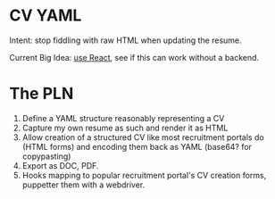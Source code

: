 # CV YAML

Intent: stop fiddling with raw HTML when updating the resume.

Current Big Idea: [use React](.tsx), see if this can work without
a backend.

# The PLN

1.  Define a YAML structure reasonably representing a CV
1.  Capture my own resume as such and render it as HTML
1.  Allow creation of a structured CV like most recruitment portals do
    (HTML forms) and encoding them back as YAML (base64? for copypasting)
1.  Export as DOC, PDF.
1.  Hooks mapping to popular recruitment portal's CV creation forms, puppetter them with a webdriver.